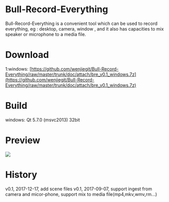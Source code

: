 # Bull-Record-Everything
Bull-Record-Everything is a convenient tool  which can be used to record everything, eg : desktop, camera, window , and it also has capacities to mix speaker or microphone to a media file.

# Download
1:windows: [https://github.com/wenjiegit/Bull-Record-Everything/raw/master/trunk/doc/attach/bre_v0.1_windows.7z](https://github.com/wenjiegit/Bull-Record-Everything/raw/master/trunk/doc/attach/bre_v0.1_windows.7z)

# Build
windows:
Qt 5.7.0 (msvc2013) 32bit

# Preview
![](https://github.com/wenjiegit/Bull-Record-Everything/blob/master/trunk/doc/attach/bre_preview_1.png)

# History
v0.1, 2017-12-17, add scene files
v0.1, 2017-09-07, support ingest from camera and micor-phone, support mix to media file(mp4,mkv,wmv,rm...)
